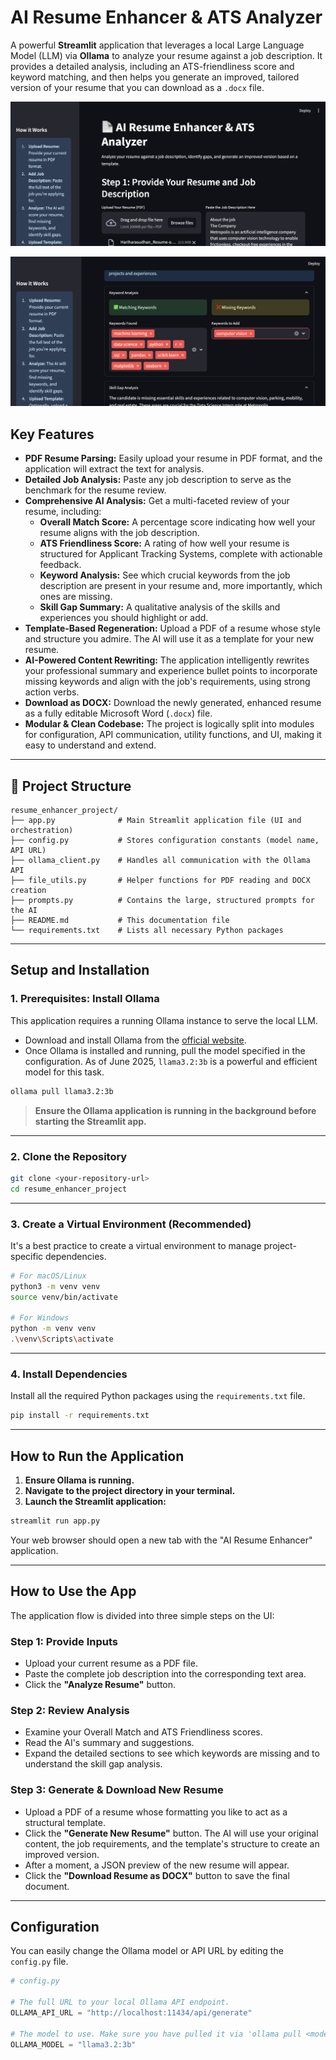 # AI Resume Enhancer & ATS Analyzer

A powerful **Streamlit** application that leverages a local Large Language Model (LLM) via **Ollama** to analyze your resume against a job description. It provides a detailed analysis, including an ATS-friendliness score and keyword matching, and then helps you generate an improved, tailored version of your resume that you can download as a `.docx` file.

![Demo Image -1](demo-1.png)

![Demo Image -2](demo-2.png)

## Key Features

- **PDF Resume Parsing:** Easily upload your resume in PDF format, and the application will extract the text for analysis.
- **Detailed Job Analysis:** Paste any job description to serve as the benchmark for the resume review.
- **Comprehensive AI Analysis:** Get a multi-faceted review of your resume, including:
  - **Overall Match Score:** A percentage score indicating how well your resume aligns with the job description.
  - **ATS Friendliness Score:** A rating of how well your resume is structured for Applicant Tracking Systems, complete with actionable feedback.
  - **Keyword Analysis:** See which crucial keywords from the job description are present in your resume and, more importantly, which ones are missing.
  - **Skill Gap Summary:** A qualitative analysis of the skills and experiences you should highlight or add.
- **Template-Based Regeneration:** Upload a PDF of a resume whose style and structure you admire. The AI will use it as a template for your new resume.
- **AI-Powered Content Rewriting:** The application intelligently rewrites your professional summary and experience bullet points to incorporate missing keywords and align with the job's requirements, using strong action verbs.
- **Download as DOCX:** Download the newly generated, enhanced resume as a fully editable Microsoft Word (`.docx`) file.
- **Modular & Clean Codebase:** The project is logically split into modules for configuration, API communication, utility functions, and UI, making it easy to understand and extend.

---

## 📁 Project Structure

```
resume_enhancer_project/
├── app.py              # Main Streamlit application file (UI and orchestration)
├── config.py           # Stores configuration constants (model name, API URL)
├── ollama_client.py    # Handles all communication with the Ollama API
├── file_utils.py       # Helper functions for PDF reading and DOCX creation
├── prompts.py          # Contains the large, structured prompts for the AI
├── README.md           # This documentation file
└── requirements.txt    # Lists all necessary Python packages
```

---

## Setup and Installation

### 1. Prerequisites: Install Ollama

This application requires a running Ollama instance to serve the local LLM.

- Download and install Ollama from the [official website](https://ollama.com/).
- Once Ollama is installed and running, pull the model specified in the configuration. As of June 2025, `llama3.2:3b` is a powerful and efficient model for this task.

```bash
ollama pull llama3.2:3b
```

> **Ensure the Ollama application is running in the background before starting the Streamlit app.**

---

### 2. Clone the Repository

```bash
git clone <your-repository-url>
cd resume_enhancer_project
```

---

### 3. Create a Virtual Environment (Recommended)

It's a best practice to create a virtual environment to manage project-specific dependencies.

```bash
# For macOS/Linux
python3 -m venv venv
source venv/bin/activate

# For Windows
python -m venv venv
.\venv\Scripts\activate
```

---

### 4. Install Dependencies

Install all the required Python packages using the `requirements.txt` file.

```bash
pip install -r requirements.txt
```

---

## How to Run the Application

1. **Ensure Ollama is running.**
2. **Navigate to the project directory in your terminal.**
3. **Launch the Streamlit application:**

```bash
streamlit run app.py
```

Your web browser should open a new tab with the "AI Resume Enhancer" application.

---

## How to Use the App

The application flow is divided into three simple steps on the UI:

### **Step 1: Provide Inputs**

- Upload your current resume as a PDF file.
- Paste the complete job description into the corresponding text area.
- Click the **"Analyze Resume"** button.

### **Step 2: Review Analysis**

- Examine your Overall Match and ATS Friendliness scores.
- Read the AI's summary and suggestions.
- Expand the detailed sections to see which keywords are missing and to understand the skill gap analysis.

### **Step 3: Generate & Download New Resume**

- Upload a PDF of a resume whose formatting you like to act as a structural template.
- Click the **"Generate New Resume"** button. The AI will use your original content, the job requirements, and the template's structure to create an improved version.
- After a moment, a JSON preview of the new resume will appear.
- Click the **"Download Resume as DOCX"** button to save the final document.

---

## Configuration

You can easily change the Ollama model or API URL by editing the `config.py` file.

```python
# config.py

# The full URL to your local Ollama API endpoint.
OLLAMA_API_URL = "http://localhost:11434/api/generate"

# The model to use. Make sure you have pulled it via 'ollama pull <model_name>'
OLLAMA_MODEL = "llama3.2:3b"
```
